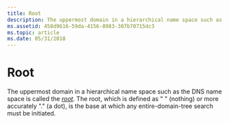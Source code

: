 ```yaml
---
title: Root
description: The uppermost domain in a hierarchical name space such as the DNS name space is called the root. The root, which is defined as \ 0034; \ 0034; (nothing) or more accurately \ 0034;. \ 0034; (a dot), is the base at which any entire-domain-tree search must be initiated.
ms.assetid: 458d9616-59da-4156-8983-307b70715dc3
ms.topic: article
ms.date: 05/31/2018
---
```


# Root

The uppermost domain in a hierarchical name space such as the DNS name space is called the [*root*](r-gly.md). The root, which is defined as " " (nothing) or more accurately "." (a dot), is the base at which any entire-domain-tree search must be initiated.

 

 




